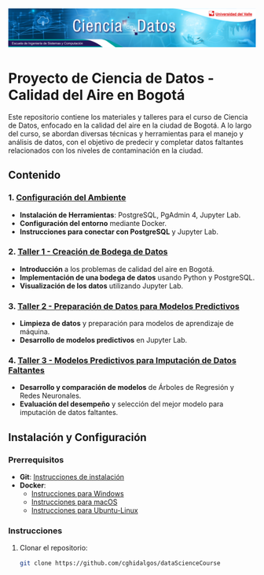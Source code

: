 # ![CienDatos](./CIENDATOS_Banner.png)

# Proyecto de Ciencia de Datos - Calidad del Aire en Bogotá

Este repositorio contiene los materiales y talleres para el curso de Ciencia de Datos, enfocado en la calidad del aire en la ciudad de Bogotá. A lo largo del curso, se abordan diversas técnicas y herramientas para el manejo y análisis de datos, con el objetivo de predecir y completar datos faltantes relacionados con los niveles de contaminación en la ciudad.

## Contenido

### 1. [Configuración del Ambiente](./configuracion)
- **Instalación de Herramientas**: PostgreSQL, PgAdmin 4, Jupyter Lab.
- **Configuración del entorno** mediante Docker.
- **Instrucciones para conectar con PostgreSQL** y Jupyter Lab.

### 2. [Taller 1 - Creación de Bodega de Datos](./Taller1)
- **Introducción** a los problemas de calidad del aire en Bogotá.
- **Implementación de una bodega de datos** usando Python y PostgreSQL.
- **Visualización de los datos** utilizando Jupyter Lab.

### 3. [Taller 2 - Preparación de Datos para Modelos Predictivos](./Taller2)
- **Limpieza de datos** y preparación para modelos de aprendizaje de máquina.
- **Desarrollo de modelos predictivos** en Jupyter Lab.

### 4. [Taller 3 - Modelos Predictivos para Imputación de Datos Faltantes](./Taller3)
- **Desarrollo y comparación de modelos** de Árboles de Regresión y Redes Neuronales.
- **Evaluación del desempeño** y selección del mejor modelo para imputación de datos faltantes.

## Instalación y Configuración

### Prerrequisitos

- **Git**: [Instrucciones de instalación](https://git-scm.com/book/en/v2/Getting-Started-Installing-Git)
- **Docker**:
  - [Instrucciones para Windows](https://docs.docker.com/desktop/windows/install/)
  - [Instrucciones para macOS](https://docs.docker.com/desktop/mac/install/)
  - [Instrucciones para Ubuntu-Linux](https://www.digitalocean.com/community/tutorials/how-to-install-and-use-docker-on-ubuntu-20-04-es)

### Instrucciones

1. Clonar el repositorio:
   ```bash
   git clone https://github.com/cghidalgos/dataScienceCourse